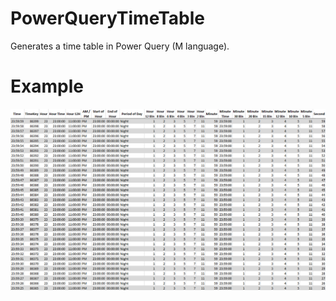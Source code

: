 # PowerQueryTimeTable
Generates a time table in Power Query (M language).

# Example

![Relationship](/docs/images/TimeTableExample.png)

